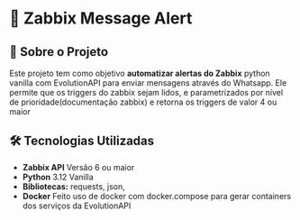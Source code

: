 # 🚨 Zabbix Message Alert 

## 📌 Sobre o Projeto
Este projeto tem como objetivo **automatizar alertas do Zabbix** python vanilla com EvolutionAPI para enviar mensagens através do Whatsapp. Ele permite que os triggers do zabbix sejam lidos, 
e parametrizados por nível de prioridade(documentação zabbix) e retorna os triggers de valor 4 ou maior 

## 🛠️ Tecnologias Utilizadas
- **Zabbix API** Versão 6 ou maior
- **Python** 3.12 Vanilla
- **Bibliotecas:** requests, json,
- **Docker**  Feito uso de docker com docker.compose para gerar containers dos serviços da EvolutionAPI

